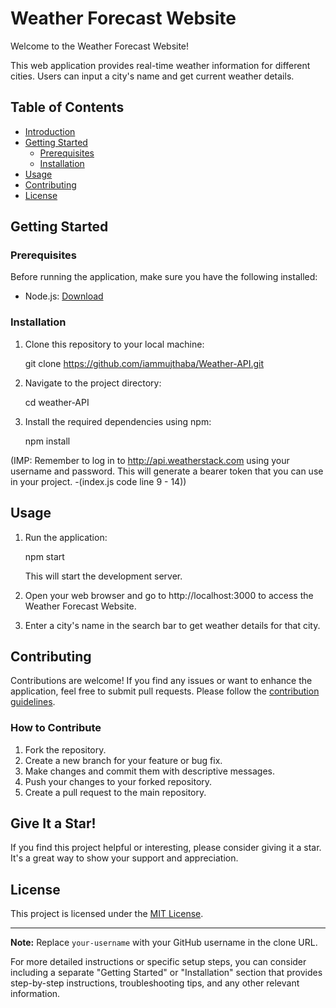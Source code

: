 # Weather Forecast Website

Welcome to the Weather Forecast Website! 

This web application provides real-time weather information for different cities. 
Users can input a city's name and get current weather details.

## Table of Contents
- [Introduction](#weather-forecast-website)
- [Getting Started](#getting-started)
  - [Prerequisites](#prerequisites)
  - [Installation](#installation)
- [Usage](#usage)
- [Contributing](#contributing)
- [License](#license)

## Getting Started

### Prerequisites
Before running the application, make sure you have the following installed:

- Node.js: [Download](https://nodejs.org/)

### Installation
1. Clone this repository to your local machine:

    git clone https://github.com/iammujthaba/Weather-API.git

2. Navigate to the project directory:

    cd weather-API

3. Install the required dependencies using npm:

    npm install

(IMP: Remember to log in to http://api.weatherstack.com using your username and password. This will generate a bearer token that you can use in your project. -(index.js code line 9 - 14))

## Usage
1. Run the application:

    npm start

    This will start the development server.

2. Open your web browser and go to http://localhost:3000 to access the Weather Forecast Website.

3. Enter a city's name in the search bar to get weather details for that city.

## Contributing
Contributions are welcome! 
If you find any issues or want to enhance the application, feel free to submit pull requests. 
Please follow the [contribution guidelines](CONTRIBUTING.md).

### How to Contribute
1. Fork the repository.
2. Create a new branch for your feature or bug fix.
3. Make changes and commit them with descriptive messages.
4. Push your changes to your forked repository.
5. Create a pull request to the main repository.

## Give It a Star!
If you find this project helpful or interesting, please consider giving it a star. It's a great way to show your support and appreciation.

## License
This project is licensed under the [MIT License](LICENSE).

---

**Note:** Replace `your-username` with your GitHub username in the clone URL.

For more detailed instructions or specific setup steps, you can consider including a separate "Getting Started" or "Installation" section that provides step-by-step instructions, troubleshooting tips, and any other relevant information.
